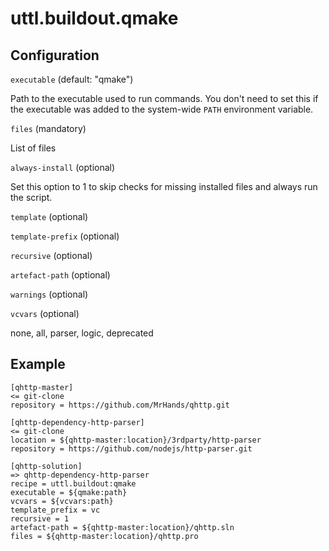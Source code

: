 # uttl.buildout.qmake

## Configuration 

`executable` (default: "qmake")

Path to the executable used to run commands. You don't need to set this if the executable was added to the system-wide `PATH` environment variable.

`files` (mandatory)

List of files

`always-install` (optional)

Set this option to 1 to skip checks for missing installed files and always run the script.

`template` (optional)

`template-prefix` (optional)

`recursive` (optional)

`artefact-path` (optional)

`warnings` (optional)

`vcvars` (optional)

none, all, parser, logic, deprecated

## Example

	[qhttp-master]
	<= git-clone
	repository = https://github.com/MrHands/qhttp.git

	[qhttp-dependency-http-parser]
	<= git-clone
	location = ${qhttp-master:location}/3rdparty/http-parser
	repository = https://github.com/nodejs/http-parser.git

	[qhttp-solution]
	=> qhttp-dependency-http-parser
	recipe = uttl.buildout:qmake
	executable = ${qmake:path}
	vcvars = ${vcvars:path}
	template_prefix = vc
	recursive = 1
	artefact-path = ${qhttp-master:location}/qhttp.sln
	files = ${qhttp-master:location}/qhttp.pro